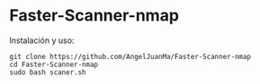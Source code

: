 # Faster-Scanner-nmap

Instalación y uso:
```http
git clone https://github.com/AngelJuanMa/Faster-Scanner-nmap
cd Faster-Scanner-nmap
sudo bash scaner.sh
```
